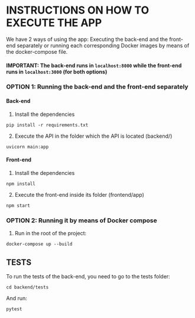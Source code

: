 # INSTRUCTIONS ON HOW TO EXECUTE THE APP

We have 2 ways of using the app: Executing the back-end and the front-end separately or running each corresponding Docker images by means of the docker-compose file.
#### IMPORTANT: The back-end runs in `localhost:8000` while the front-end runs in `localhost:3000` (for both options)

### OPTION 1: Running the back-end and the front-end separately

#### Back-end

1) Install the dependencies

`pip install -r requirements.txt`

2) Execute the API in the folder which the API is located (backend/)

`uvicorn main:app`

#### Front-end

1) Install the dependencies

`npm install`

2) Execute the front-end inside its folder (frontend/app)

`npm start`

### OPTION 2: Running it by means of Docker compose

1) Run in the root of the project:

`docker-compose up --build`

## TESTS

To run the tests of the back-end, you need to go to the tests folder:

`cd backend/tests`

And run:

`pytest`


